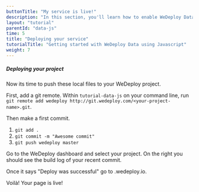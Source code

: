 ```yaml
---
buttonTitle: "My service is live!"
description: "In this section, you'll learn how to enable WeDeploy Data on your application."
layout: "tutorial"
parentId: "data-js"
time: 5
title: "Deploying your service"
tutorialTitle: "Getting started with WeDeploy Data using Javascript"
weight: 7
---
```


##### Deploying your project

Now its time to push these local files to your WeDeploy project.

First, add a git remote. Within `tutorial-data-js` on your command line, run `git remote add wedeploy http://git.wedeploy.com/<your-project-name>.git`.

Then make a first commit. 
1. `git add .`
2. `git commit -m "Awesome commit"`
3. `git push wedeploy master`

Go to the WeDeploy dashboard and select your project. On the right you should see the build log of your recent commit. 

Once it says "Deploy was successful" go to <project-name>.wedeploy.io.

Voilà! Your page is live!

